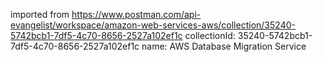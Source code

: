 imported from https://www.postman.com/api-evangelist/workspace/amazon-web-services-aws/collection/35240-5742bcb1-7df5-4c70-8656-2527a102ef1c
collectionId: 35240-5742bcb1-7df5-4c70-8656-2527a102ef1c
name: AWS Database Migration Service